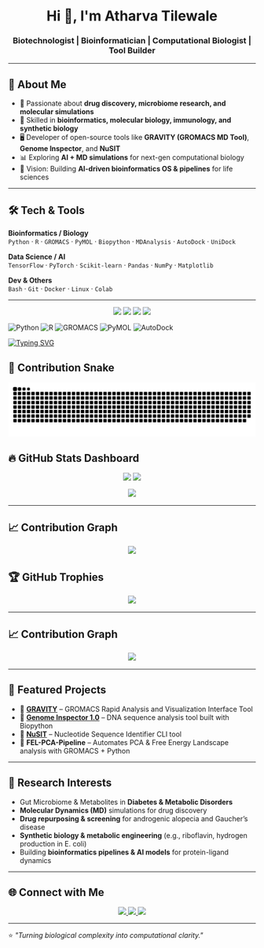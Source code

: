 <h1 align="center">Hi 👋, I'm Atharva Tilewale</h1>
<h3 align="center">Biotechnologist | Bioinformatician | Computational Biologist | Tool Builder</h3>

---

## 🚀 About Me
- 🔬 Passionate about **drug discovery, microbiome research, and molecular simulations**  
- 🧬 Skilled in **bioinformatics, molecular biology, immunology, and synthetic biology**  
- 🖥️ Developer of open-source tools like **GRAVITY (GROMACS MD Tool)**, **Genome Inspector**, and **NuSIT**  
- 📊 Exploring **AI + MD simulations** for next-gen computational biology  
- 🎯 Vision: Building **AI-driven bioinformatics OS & pipelines** for life sciences  

---

## 🛠️ Tech & Tools
**Bioinformatics / Biology**  
`Python` · `R` · `GROMACS` · `PyMOL` · `Biopython` · `MDAnalysis` · `AutoDock` · `UniDock`  

**Data Science / AI**  
`TensorFlow` · `PyTorch` · `Scikit-learn` · `Pandas` · `NumPy` · `Matplotlib`  

**Dev & Others**  
`Bash` · `Git` · `Docker` · `Linux` · `Colab`  

---

<p align="center">
  <img src="https://raw.githubusercontent.com/AtharvaTilewale/your-repo/main/icons/gromacs.png" width="50"/>
  <img src="https://raw.githubusercontent.com/AtharvaTilewale/your-repo/main/icons/pymol.png" width="50"/>
  <img src="https://raw.githubusercontent.com/AtharvaTilewale/your-repo/main/icons/autodock.png" width="50"/>
  <img src="https://raw.githubusercontent.com/AtharvaTilewale/your-repo/main/icons/galaxy.png" width="50"/>
</p>

![Python](https://img.shields.io/badge/Python-3776AB?style=for-the-badge&logo=python&logoColor=white)
![R](https://img.shields.io/badge/R-276DC3?style=for-the-badge&logo=r&logoColor=white)
![GROMACS](https://img.shields.io/badge/GROMACS-0072C6?style=for-the-badge&logoColor=white)
![PyMOL](https://img.shields.io/badge/PyMOL-orange?style=for-the-badge)
![AutoDock](https://img.shields.io/badge/AutoDock-green?style=for-the-badge)

[![Typing SVG](https://readme-typing-svg.herokuapp.com?font=Fira+Code&size=25&pause=1000&color=F70000&width=600&lines=Biotechnologist+%7C+Bioinformatician;Computational+Biologist+%7C+Tool+Builder;Drug+Discovery+%7C+MD+Simulations;Synthetic+Biology+%7C+Metabolic+Engineering)](https://git.io/typing-svg)

## 🐍 Contribution Snake
![Snake animation](https://raw.githubusercontent.com/platane/snk/output/github-contribution-grid-snake.svg?user=AtharvaTilewale)


## 🔥 GitHub Stats Dashboard
<p align="center">
  <img src="https://github-readme-stats.vercel.app/api?username=AtharvaTilewale&show_icons=true&theme=radical&count_private=true" height="165" />
  <img src="https://github-readme-stats.vercel.app/api/top-langs/?username=AtharvaTilewale&layout=compact&theme=radical" height="165" />
</p>

<p align="center">
  <img src="https://github-profile-summary-cards.vercel.app/api/cards/profile-details?username=AtharvaTilewale&theme=radical" />
</p>

---
## 📈 Contribution Graph
<p align="center">
  <img src="https://github-readme-activity-graph.vercel.app/graph?username=AtharvaTilewale&theme=redical&hide_border=true" />
</p>


## 🏆 GitHub Trophies
<p align="center">
  <img src="https://github-profile-trophy.vercel.app/?username=AtharvaTilewale&theme=radical&margin-w=10&margin-h=10&column=7" />
</p>

---

## 📈 Contribution Graph
<p align="center">
  <img src="https://github-readme-activity-graph.vercel.app/graph?username=AtharvaTilewale&theme=redical&hide_border=true" />
</p>

---

## 🧩 Featured Projects
- 🔹 [**GRAVITY**](https://github.com/AtharvaTilewale) – GROMACS Rapid Analysis and Visualization Interface Tool  
- 🔹 [**Genome Inspector 1.0**](https://github.com/AtharvaTilewale) – DNA sequence analysis tool built with Biopython  
- 🔹 [**NuSIT**](https://github.com/AtharvaTilewale) – Nucleotide Sequence Identifier CLI tool  
- 🔹 **FEL-PCA-Pipeline** – Automates PCA & Free Energy Landscape analysis with GROMACS + Python  

---

## 📌 Research Interests
- Gut Microbiome & Metabolites in **Diabetes & Metabolic Disorders**  
- **Molecular Dynamics (MD)** simulations for drug discovery  
- **Drug repurposing & screening** for androgenic alopecia and Gaucher’s disease  
- **Synthetic biology & metabolic engineering** (e.g., riboflavin, hydrogen production in E. coli)  
- Building **bioinformatics pipelines & AI models** for protein-ligand dynamics  

---

## 🌐 Connect with Me
<p align="center">
  <a href="https://www.linkedin.com/in/atharva-tilewale" target="_blank">
    <img src="https://img.shields.io/badge/LinkedIn-0077B5.svg?style=for-the-badge&logo=linkedin&logoColor=white"/>
  </a>
  <a href="mailto:atharva.tilewale@example.com">
    <img src="https://img.shields.io/badge/Email-D14836.svg?style=for-the-badge&logo=gmail&logoColor=white"/>
  </a>
  <a href="https://github.com/AtharvaTilewale">
    <img src="https://img.shields.io/badge/GitHub-100000.svg?style=for-the-badge&logo=github&logoColor=white"/>
  </a>
</p>

---

⭐️ *"Turning biological complexity into computational clarity."*  
